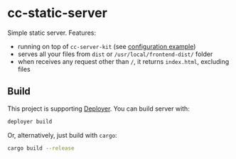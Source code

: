 # cc-static-server

Simple static server. Features:

- running on top of `cc-server-kit` (see [configuration example](https://github.com/markcda/cc-server-kit?tab=readme-ov-file#4-quick-start-steps))
- serves all your files from `dist` or `/usr/local/frontend-dist/` folder
- when receives any request other than `/`, it returns `index.html`, excluding files

## Build

This project is supporting [Deployer](https://github.com/impulse-sw/deployer). You can build server with:

```bash
deployer build
```

Or, alternatively, just build with `cargo`:

```bash
cargo build --release
```

